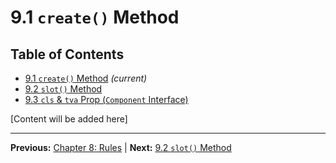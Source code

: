 # 9.1 `create()` Method

## Table of Contents
- [9.1 `create()` Method](./9.1-create-method.md) *(current)*
- [9.2 `slot()` Method](./9.2-slot-method.md)
- [9.3 `cls` & `tva` Prop (`Component` Interface)](./9.3-cls-tva-prop-component-interface.md)

[Content will be added here]

---

**Previous:** [Chapter 8: Rules](../08-rules/index.md) | **Next:** [9.2 `slot()` Method](./9.2-slot-method.md)
